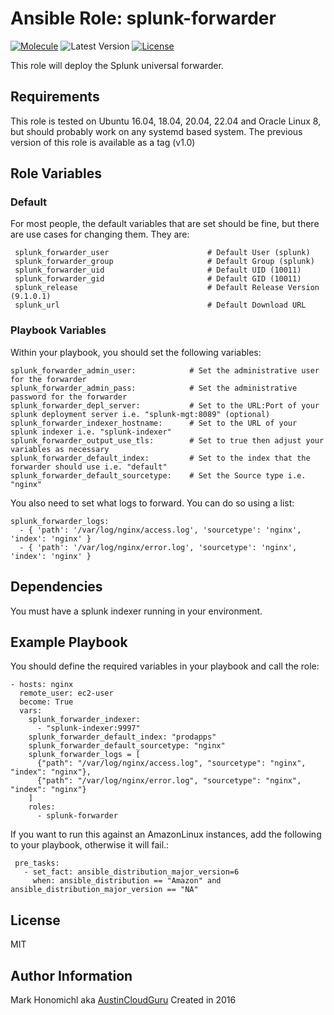 Ansible Role: splunk-forwarder
=========
[![Molecule](https://github.com/troyfontaine/ansible-role-splunk-forwarder/workflows/Molecule/badge.svg?event=push)](https://github.com/troyfontaine/ansible-role-splunk-forwarder/actions?query=workflow%3AMolecule)
![Latest Version](https://img.shields.io/github/v/tag/troyfontaine/ansible-role-splunk-forwarder?sort=semver&label=Latest%20Version)
[![License](https://img.shields.io/github/license/troyfontaine/ansible-role-splunk-forwarder)](https://github.com/troyfontaine/ansible-role-splunk-forwarder/blob/master/LICENSE)

This role will deploy the Splunk universal forwarder.

Requirements
------------

This role is tested on Ubuntu 16.04, 18.04, 20.04, 22.04 and Oracle Linux 8, but should probably work on any systemd based system.  The previous version of this role is available as a tag (v1.0)


Role Variables
--------------

### Default

For most people, the default variables that are set should be fine, but there are use cases for changing them.  They are:


     splunk_forwarder_user                      # Default User (splunk)
     splunk_forwarder_group                     # Default Group (splunk)
     splunk_forwarder_uid                       # Default UID (10011)
     splunk_forwarder_gid                       # Default GID (10011)
     splunk_release                             # Default Release Version (9.1.0.1)
     splunk_url                                 # Default Download URL              


### Playbook Variables

Within your playbook, you should set the following variables:

    splunk_forwarder_admin_user:            # Set the administrative user for the forwarder
    splunk_forwarder_admin_pass:            # Set the administrative password for the forwarder
    splunk_forwarder_depl_server:           # Set to the URL:Port of your splunk deployment server i.e. "splunk-mgt:8089" (optional)
    splunk_forwarder_indexer_hostname:      # Set to the URL of your splunk indexer i.e. "splunk-indexer"
    splunk_forwarder_output_use_tls:        # Set to true then adjust your variables as necessary
    splunk_forwarder_default_index:         # Set to the index that the forwarder should use i.e. "default"
    splunk_forwarder_default_sourcetype:    # Set the Source type i.e. "nginx"

You also need to set what logs to forward. You can do so using a list:

    splunk_forwarder_logs:
      - { 'path': '/var/log/nginx/access.log', 'sourcetype': 'nginx', 'index': 'nginx' }
      - { 'path': '/var/log/nginx/error.log', 'sourcetype': 'nginx', 'index': 'nginx' }

Dependencies
------------

You must have a splunk indexer running in your environment.

Example Playbook
----------------

You should define the required variables in your playbook and call the role:

    - hosts: nginx
      remote_user: ec2-user
      become: True
      vars:
        splunk_forwarder_indexer:
          - "splunk-indexer:9997"
        splunk_forwarder_default_index: "prodapps"
        splunk_forwarder_default_sourcetype: "nginx"
        splunk_forwarder_logs = [
          {"path": "/var/log/nginx/access.log", "sourcetype": "nginx", "index": "nginx"},
          {"path": "/var/log/nginx/error.log", "sourcetype": "nginx", "index": "nginx"}
        ]
        roles:
          - splunk-forwarder

If you want to run this against an AmazonLinux instances, add the following to your playbook, otherwise it will fail.:

     pre_tasks:
       - set_fact: ansible_distribution_major_version=6
         when: ansible_distribution == "Amazon" and ansible_distribution_major_version == "NA"


License
-------

MIT


Author Information
------------------

Mark Honomichl aka [AustinCloudGuru](https://austincloud.guru)
Created in 2016 

